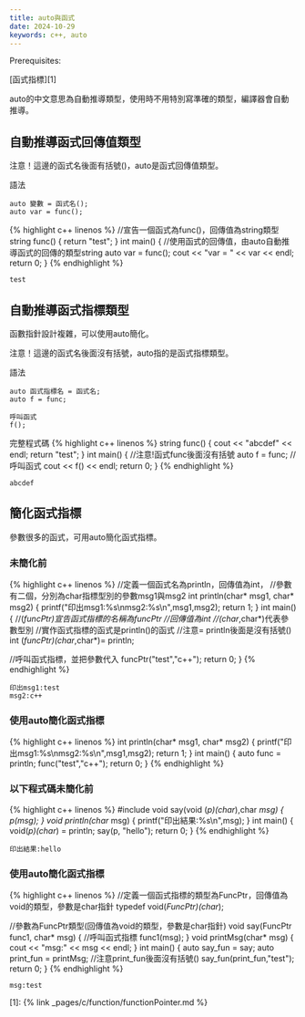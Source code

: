 ```yaml
---
title: auto與函式
date: 2024-10-29
keywords: c++, auto
---
```


Prerequisites:

[函式指標][1]

auto的中文意思為自動推導類型，使用時不用特別寫準確的類型，編譯器會自動推導。

## 自動推導函式回傳值類型

注意！這邊的函式名後面有括號()，auto是函式回傳值類型。

語法
```
auto 變數 = 函式名();
auto var = func();
```
{% highlight c++ linenos %}
//宣告一個函式為func()，回傳值為string類型
string func() {
  return "test";
}
int main() {
	//使用函式的回傳值，由auto自動推導函式的回傳的類型string
  auto var = func();
  cout << "var = " << var << endl;
  return 0;
}
{% endhighlight %}

```
test
```

## 自動推導函式指標類型

函數指針設計複雜，可以使用auto簡化。

注意！這邊的函式名後面沒有括號，auto指的是函式指標類型。

語法
```
auto 函式指標名 = 函式名;
auto f = func;

呼叫函式
f();
```

完整程式碼
{% highlight c++ linenos %}
string func() {
  cout << "abcdef" << endl;
  return "test";
}
int main() {
	//注意!函式func後面沒有括號
  auto f = func;
  //呼叫函式
  cout << f() << endl;
  return 0;
}
{% endhighlight %}

```
abcdef
```

## 簡化函式指標

參數很多的函式，可用auto簡化函式指標。

### 未簡化前

{% highlight c++ linenos %}
//定義一個函式名為println，回傳值為int，
//參數有二個，分別為char指標型別的參數msg1與msg2
int println(char* msg1, char* msg2) {
  printf("印出msg1:%s\nmsg2:%s\n",msg1,msg2);
  return 1;
}
int main() {
	//(*funcPtr)宣告函式指標的名稱為funcPtr
	//回傳值為int
	//(char*,char*)代表參數型別
	//實作函式指標的函式是println()的函式
	//注意= println後面是沒有括號()
  int (*funcPtr)(char*,char*)= println;

  //呼叫函式指標，並把參數代入
  funcPtr("test","c++");
  return 0;
}
{% endhighlight %}

```
印出msg1:test
msg2:c++
```

### 使用auto簡化函式指標

{% highlight c++ linenos %}
int println(char* msg1, char* msg2) {
  printf("印出msg1:%s\nmsg2:%s\n",msg1,msg2);
  return 1;
}
int main() {
  auto func = println;
  func("test","c++");
  return 0;
}
{% endhighlight %}

### 以下程式碼未簡化前

{% highlight c++ linenos %}
#include <iostream>
void say(void (*p)(char*),char *msg) {
  p(msg);
}
void println(char* msg) {
  printf("印出結果:%s\n",msg);
}
int main() {
  void(*p)(char*) = println;
  say(p, "hello");
  return 0;
}
{% endhighlight %}

```
印出結果:hello
```

### 使用auto簡化函式指標

{% highlight c++ linenos %}
//定義一個函式指標的類型為FuncPtr，回傳值為void的類型，參數是char指針
typedef void(*FuncPtr)(char*);

//參數為FuncPtr類型(回傳值為void的類型，參數是char指針)
void say(FuncPtr func1, char* msg) {
  //呼叫函式指標
  func1(msg);
}
void printMsg(char* msg) {
  cout << "msg:" << msg << endl;
}
int main() {
  auto say_fun = say;
  auto print_fun = printMsg;
  //注意print_fun後面沒有括號()
  say_fun(print_fun,"test");
  return 0;
}
{% endhighlight %}
```
msg:test
```

[1]: {% link _pages/c/function/functionPointer.md %}